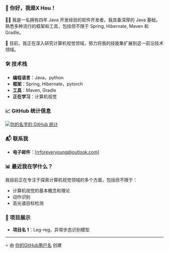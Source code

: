 ### 👋 你好，我是X Hou！

👨‍💻 我是一名拥有四年 Java 开发经验的软件开发者。我具备深厚的 Java 基础，熟悉多种流行的框架和工具，包括但不限于 Spring, Hibernate, Maven 和 Gradle。

🌱 目前，我正在深入研究计算机视觉领域，努力将我的技能集扩展到这一前沿技术领域。

### 🛠 技术栈

- **编程语言**：Java，python
- **框架**：Spring, Hibernate，pytorch
- **工具**：Maven, Gradle
- **正在学习**：计算机视觉

### 📈 GitHub 统计信息

[![你的名字的 GitHub 统计](https://github-readme-stats.vercel.app/api?username=HiroHou)](https://github.com/HiroHou)

### 📬 联系我

- **电子邮件**：[rrforeveryoung@outlook.com]

### 📊 最近我在学什么？

我目前正在专注于探索计算机视觉领域的多个方面，包括但不限于：

- 计算机视觉的基本概念和理论
- 动作识别
- 高光谱目标检测

### 🔭 项目展示

- **项目名 1**：Leg-reg，异常步态识别模型

---

⭐️ 由 [你的GitHub用户名](https://github.com/你的GitHub用户名) 创建
